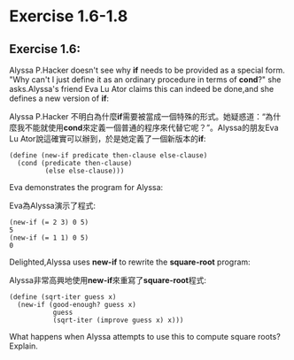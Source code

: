# Exercise 1.6-1.8

## Exercise 1.6:
Alyssa P.Hacker doesn't see why **if** needs to be provided as a special form. "Why can't I just define it as an ordinary procedure in terms of **cond**?" she asks.Alyssa's friend Eva Lu Ator claims this can indeed be done,and she defines a new version of **if**:

Alyssa P.Hacker 不明白為什麼**if**需要被當成一個特殊的形式。她疑惑道：“為什麼我不能就使用**cond**來定義一個普通的程序來代替它呢？”。Alyssa的朋友Eva Lu Ator說這確實可以辦到，於是她定義了一個新版本的**if**:

	(define (new-if predicate then-clause else-clause)
	  (cond (predicate then-clause)
	  		 (else else-clause)))
	  		 
Eva demonstrates the program for Alyssa:

Eva為Alyssa演示了程式:

	(new-if (= 2 3) 0 5)
	5
	(new-if (= 1 1) 0 5)
	0
	
Delighted,Alyssa uses **new-if** to rewrite the **square-root** program:

Alyssa非常高興地使用**new-if**來重寫了**square-root**程式:

	(define (sqrt-iter guess x)
	  (new-if (good-enough? guess x)
	  		   guess
	  		   (sqrt-iter (improve guess x) x)))
	  		   
What happens when Alyssa attempts to use this to compute square roots?Explain.	  		   